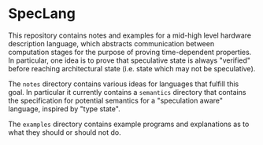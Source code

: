 # SpecLang

This repository contains notes and examples for a mid-high level hardware description language,
which abstracts communication between computation stages for the purpose
of proving time-dependent properties. In particular, one idea is to
prove that speculative state is always "verified" before reaching
architectural state (i.e. state which may not be speculative).

The `notes` directory contains various ideas for languages that fulfill this goal.
In particular it currently contains a `semantics` directory that contains the specification for
potential semantics for a "speculation aware" language, inspired by "type state".

The `examples` directory contains example programs and explanations as
to what they should or should not do.